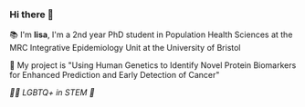### Hi there 👋

📚 I'm <b>lisa</b>, I'm a 2nd year PhD student in Population Health Sciences at the MRC Integrative Epidemiology Unit at the University of Bristol 

🧬 My project is "Using Human Genetics to Identify Novel Protein Biomarkers for Enhanced Prediction and Early Detection of Cancer" 

<i> 🏳️‍🌈 LGBTQ+ in STEM 🔬 </i>


